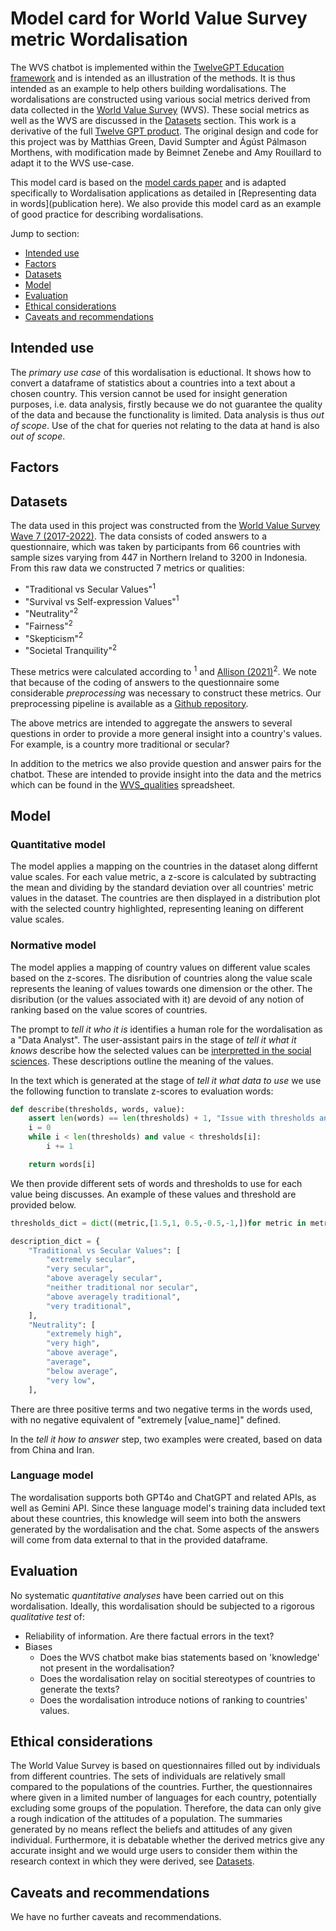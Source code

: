 # Model card for World Value Survey metric Wordalisation

The WVS chatbot is implemented within the [TwelveGPT Education framework](https://github.com/soccermatics/twelve-gpt-educational) and
is intended as an illustration of the methods. It is thus intended as an example to help others building wordalisations. The wordalisations are constructed using various social metrics derived from data collected in the [World Value Survey](www.worldvaluessurvey.org) (WVS). These social metrics as well as the WVS are discussed in the [Datasets](#datasets) section. This work is a derivative of the full [Twelve GPT product](https://twelve.football). The original design and code for this project was by Matthias Green, David Sumpter and Ágúst Pálmason Morthens, with modification made by Beimnet Zenebe and Amy Rouillard to adapt it to the WVS use-case.

This model card is based on the [model cards paper](https://arxiv.org/abs/1810.03993) and is adapted specifically to Wordalisation applications as detailed in [Representing data in words](publication here). We also provide this model card as an example of
good practice for describing wordalisations.

Jump to section:

- [Intended use](#intended-use)
- [Factors](#factors)
- [Datasets](#dataset)
- [Model](#model)
- [Evaluation](#evaluation)
- [Ethical considerations](#ethical-considerations)
- [Caveats and recommendations](#caveats-and-recommendations)

## Intended use

The _primary use case_ of this wordalisation is eductional.
It shows how to convert a dataframe of statistics about a countries into a text about a chosen country.
This version cannot be used for insight generation purposes, i.e. data analysis, firstly because we do not guarantee the quality of the data and because the functionality is limited.
Data analysis is thus _out of scope_. Use of the chat for queries not relating to the data at hand is also _out of scope_.

## Factors

## Datasets

The data used in this project was constructed from the [World Value Survey Wave 7 (2017-2022)](https://www.worldvaluessurvey.org/WVSDocumentationWV7.jsp).
The data consists of coded answers to a questionnaire, which was taken by participants from 66 countries with sample sizes varying from 447 in Northern Ireland to 3200 in Indonesia.
From this raw data we constructed 7 metrics or qualities:

- "Traditional vs Secular Values"$^1$
- "Survival vs Self-expression Values"$^1$
- "Neutrality"$^2$
- "Fairness"$^2$
- "Skepticism"$^2$
- "Societal Tranquility"$^2$

These metrics were calculated according to []()$^1$ and [Allison (2021)](https://journals.plos.org/plosone/article?id=10.1371/journal.pone.0245231)$^2$.
We note that because of the coding of answers to the questionnaire some considerable _preprocessing_ was necessary to construct these metrics. Our preprocessing pipeline is available as a [Github repository](https://github.com/BeimnetGirma/wvs-data).

The above metrics are intended to aggregate the answers to several questions in order to provide a more general insight into a country's values. For example, is a country more traditional or secular?

In addition to the metrics we also provide question and answer pairs for the chatbot. These are intended to provide insight into the data and the metrics which can be found in the [WVS_qualities](https://github.com/soccermatics/twelve-gpt-educational/blob/wvs_chat/data/describe/WVS_qualities.xlsx) spreadsheet.

## Model

### Quantitative model

The model applies a mapping on the countries in the dataset along differnt value scales. For each value metric, a z-score is calculated by subtracting the mean and dividing by the standard deviation over all countries' metric values in the dataset. The countries are then displayed in a distribution plot with the selected country highlighted, representing leaning on different value scales.

### Normative model

The model applies a mapping of country values on different value scales based on the z-scores. The disribution of countries along the value scale represents the leaning of values towards one dimension or the other. The disribution (or the values associated with it) are devoid of any notion of ranking based on the value scores of countries.

The prompt to _tell it who it is_ identifies a human role for the wordalisation as a "Data Analyst". The user-assistant pairs in the stage of _tell it what it knows_ describe how the selected values can be [interpretted in the social sciences](https://github.com/soccermatics/twelve-gpt-educational/blob/wvs_chat/data/describe/WVS_qualities.xlsx). These descriptions outline the meaning of the values.

In the text which is generated at the stage of _tell it what data to use_ we use the following function to translate z-scores to evaluation words:

```python
def describe(thresholds, words, value):
    assert len(words) == len(thresholds) + 1, "Issue with thresholds and words"
    i = 0
    while i < len(thresholds) and value < thresholds[i]:
        i += 1

    return words[i]
```

We then provide different sets of words and thresholds to use for each value being discusses. An example of these values and threshold are provided below.

```python
thresholds_dict = dict((metric,[1.5,1, 0.5,-0.5,-1,])for metric in metrics)

description_dict = {
    "Traditional vs Secular Values": [
        "extremely secular",
        "very secular",
        "above averagely secular",
        "neither traditional nor secular",
        "above averagely traditional",
        "very traditional",
    ],
    "Neutrality": [
        "extremely high",
        "very high",
        "above average",
        "average",
        "below average",
        "very low",
    ],
```

There are three positive terms and two negative terms in the words used, with no negative equivalent of "extremely [value_name]" defined.

In the _tell it how to answer_ step, two examples were created, based on data from China and Iran.

### Language model

The wordalisation supports both GPT4o and ChatGPT and related APIs, as well as Gemini API. Since these language model's training data included text about these countries, this knowledge will seem into both the answers generated by the wordalisation and the chat. Some aspects of the answers will come from data external to that in the provided dataframe.

## Evaluation

No systematic _quantitative analyses_ have been carried out on this wordalisation. Ideally, this wordalisation should be subjected to a rigorous _qualitative test_ of:

- Reliability of information. Are there factual errors in the text?
- Biases
  - Does the WVS chatbot make bias statements based on 'knowledge' not present in the wordalisation?
  - Does the wordalisation relay on socitial stereotypes of countries to generate the texts?
  - Does the wordalisation introduce notions of ranking to countries' values.

## Ethical considerations

The World Value Survey is based on questionnaires filled out by individuals from different countries. The sets of individuals are relatively small compared to the populations of the countries.
Further, the questionnaires where given in a limited number of languages for each country, potentially excluding some groups of the population.
Therefore, the data can only give a rough indication of the attitudes of a population. The summaries generated by no means reflect the beliefs and attitudes of any given individual.
Furthermore, it is debatable whether the derived metrics give any accurate insight and we would urge users to consider them within the research context in which they were derived, see [Datasets](#datasets).

## Caveats and recommendations

We have no further caveats and recommendations.
